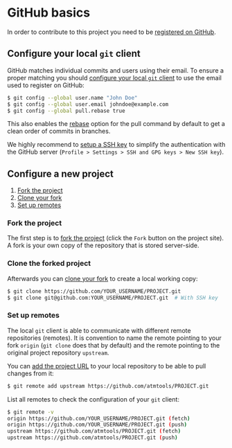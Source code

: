 # GitHub basics
In order to contribute to this project you need to be
[registered on GitHub](github-join).

## Configure your local ``git`` client
GitHub matches individual commits and users using their email. To ensure a 
proper matching you should [configure your local ``git`` client][git-setup]
to use the email used to register on GitHub:
```bash
$ git config --global user.name "John Doe"
$ git config --global user.email johndoe@example.com
$ git config --global pull.rebase true
```

This also enables the [rebase][atlassian-rebase] option for the pull command by
default to get a clean order of commits in branches.

We highly recommend to [setup a SSH key][github-ssh] to simplify the 
authentication with the GitHub server
(``Profile > Settings > SSH and GPG keys > New SSH key``).

## Configure a new project

1. [Fork the project](#fork-the-project)
2. [Clone your fork](#clone-the-forked-project)
3. [Set up remotes](#set-up-remotes)

### Fork the project
The first step is to [fork the project][github-fork] (click the ``Fork`` 
button on the project site). A fork is your own copy of the repository that is
stored server-side.

### Clone the forked project
Afterwards you can [clone your fork][atlassian-clone] to create a local 
working copy:
```bash
$ git clone https://github.com/YOUR_USERNAME/PROJECT.git
$ git clone git@github.com:YOUR_USERNAME/PROJECT.git  # With SSH key
```

### Set up remotes
The local ``git`` client is able to communicate with different remote 
repositories (remotes). It is convention to name the remote pointing to your
 fork ``origin`` (``git clone`` does that by default) and the remote 
 pointing to the original project repository ``upstream``.
 
You can [add the project URL][github-remote] to your local repository to be 
able to pull changes from it:
```bash
$ git remote add upstream https://github.com/atmtools/PROJECT.git
```

List all remotes to check the configuration of your ``git`` client:
```bash
$ git remote -v
origin https://github.com/YOUR_USERNAME/PROJECT.git (fetch)
origin https://github.com/YOUR_USERNAME/PROJECT.git (push)
upstream https://github.com/atmtools/PROJECT.git (fetch)
upstream https://github.com/atmtools/PROJECT.git (push)
```


[atlassian-rebase]: https://www.atlassian.com/git/tutorials/rewriting-history/git-rebase
[atlassian-clone]: https://www.atlassian.com/git/tutorials/setting-up-a-repository/git-clone
[github-fork]: https://help.github.com/en/articles/fork-a-repo
[github-join]: https://github.com/join
[github-remote]: https://help.github.com/en/articles/adding-a-remote
[github-ssh]: https://help.github.com/en/articles/connecting-to-github-with-ssh
[git-setup]: https://git-scm.com/book/en/v2/Getting-Started-First-Time-Git-Setup
